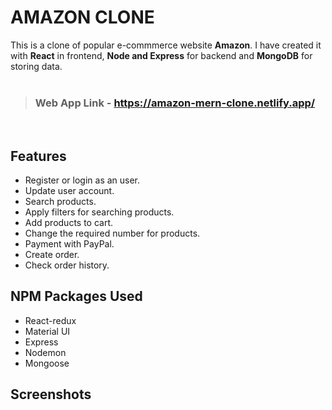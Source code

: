 # AMAZON CLONE

This is a clone of popular e-commmerce website **Amazon**.
I have created it with **React** in frontend,  **Node and Express** for backend and **MongoDB** for storing data.
<br>
<br>
> ### Web App Link - https://amazon-mern-clone.netlify.app/


<br>

## Features

- Register or login as an user.
- Update user account.
- Search products.
- Apply filters for searching products.
- Add products to cart.
- Change the required number for products.
- Payment with PayPal.
- Create order.
- Check order history.

##  NPM Packages Used

- React-redux
- Material UI
- Express
- Nodemon
- Mongoose

## Screenshots

<img src="./screenshots/ss1.png" alt=""/>
<br>
<img src="./screenshots/ss2.png" alt=""/>
<br>
<img src="./screenshots/ss3.png" alt=""/>
<br>
<img src="./screenshots/ss4.png" alt=""/>
<br>
<img src="./screenshots/ss5.png" alt=""/>
<br>
<img src="./screenshots/ss6.png" alt=""/>
